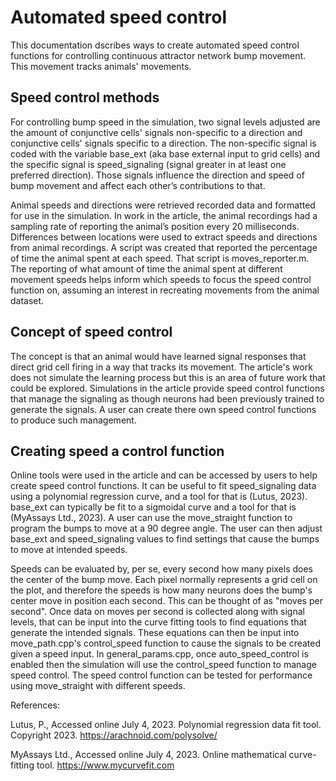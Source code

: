 Automated speed control
=======================

This documentation dscribes ways to create automated speed control functions for controlling continuous attractor network bump movement. This movement tracks animals' movements.

## Speed control methods

For controlling bump speed in the simulation, two signal levels adjusted are the amount of conjunctive cells' signals non-specific to a direction and conjunctive cells' signals specific to a direction. The non-specific signal is coded with the variable base_ext (aka base external input to grid cells) and the specific signal is speed_signaling (signal greater in at least one preferred direction). Those signals influence the direction and speed of bump movement and affect each other’s contributions to that. 

Animal speeds and directions were retrieved recorded data and formatted for use in the simulation. In work in the article, the animal recordings had a sampling rate of reporting the animal’s position every 20 milliseconds. Differences between locations were used to extract speeds and directions from animal recordings. A script was created that reported the percentage of time the animal spent at each speed. That script is moves_reporter.m. The reporting of what amount of time the animal spent at different movement speeds helps inform which speeds to focus the speed control function on, assuming an interest in recreating movements from the animal dataset.

## Concept of speed control

The concept is that an animal would have learned signal responses that direct grid cell firing in a way that tracks its movement. The article's work does not simulate the learning process but this is an area of future work that could be explored. Simulations in the article provide speed control functions that manage the signaling as though neurons had been previously trained to generate the signals. A user can create there own speed control functions to produce such management.

## Creating speed a control function

Online tools were used in the article and can be accessed by users to help create speed control functions. It can be useful to fit speed_signaling data using a polynomial regression curve, and a tool for that is (Lutus, 2023). base_ext can typically be fit to a sigmoidal curve and a tool for that is (MyAssays Ltd., 2023). A user can use the move_straight function to program the bumps to move at a 90 degree angle. The user can then adjust base_ext and speed_signaling values to find settings that cause the bumps to move at intended speeds. 

Speeds can be evaluated by, per se, every second how many pixels does the center of the bump move. Each pixel normally represents a grid cell on the plot, and therefore the speeds is how many neurons does the bump's center move in position each second. This can be thought of as "moves per second". Once data on moves per second is collected along with signal levels, that can be input into the curve fitting tools to find equations that generate the intended signals. These equations can then be input into move_path.cpp's control_speed function to cause the signals to be created given a speed input. In general_params.cpp, once auto_speed_control is enabled then the simulation will use the control_speed function to manage speed control. The speed control function can be tested for performance using move_straight with different speeds. 

References:

Lutus, P., Accessed online July 4, 2023. Polynomial regression data fit tool. Copyright 2023. https://arachnoid.com/polysolve/

MyAssays Ltd., Accessed online July 4, 2023. Online mathematical curve-fitting tool. https://www.mycurvefit.com
